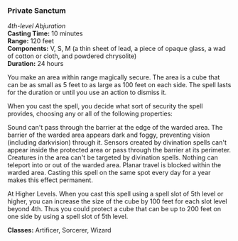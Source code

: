 ### Private Sanctum
*4th-level Abjuration*  
**Casting Time:** 10 minutes  
**Range:** 120 feet  
**Components:** V, S, M (a thin sheet of lead, a piece of opaque glass, a wad of cotton or cloth, and powdered chrysolite)  
**Duration:** 24 hours  

<!-- TODO: finish formatting -->

You make an area within range magically secure. The area is a cube that can be as small as 5 feet to as large as 100 feet on each side. The spell lasts for the duration or until you use an action to dismiss it.

When you cast the spell, you decide what sort of security the spell provides, choosing any or all of the following properties:

Sound can't pass through the barrier at the edge of the warded area.
The barrier of the warded area appears dark and foggy, preventing vision (including darkvision) through it.
Sensors created by divination spells can't appear inside the protected area or pass through the barrier at its perimeter.
Creatures in the area can't be targeted by divination spells.
Nothing can teleport into or out of the warded area.
Planar travel is blocked within the warded area.
Casting this spell on the same spot every day for a year makes this effect permanent.

At Higher Levels. When you cast this spell using a spell slot of 5th level or higher, you can increase the size of the cube by 100 feet for each slot level beyond 4th. Thus you could protect a cube that can be up to 200 feet on one side by using a spell slot of 5th level.

**Classes:** Artificer, Sorcerer, Wizard
